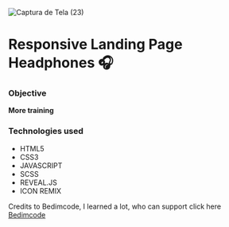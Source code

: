 ![Captura de Tela (23)](https://user-images.githubusercontent.com/79817657/176064193-dbe522a0-e5fd-4849-9c8e-dabadfe11055.png)

# Responsive Landing Page Headphones 🎧

### Objective

**More training**

### Technologies used

- HTML5
- CSS3
- JAVASCRIPT
- SCSS
- REVEAL.JS
- ICON REMIX

Credits to Bedimcode, I learned a lot, who can support click here [Bedimcode](https://www.youtube.com/c/Bedimcode)
